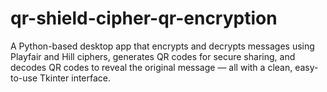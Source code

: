 # qr-shield-cipher-qr-encryption
A Python-based desktop app that encrypts and decrypts messages using Playfair and Hill ciphers, generates QR codes for secure sharing, and decodes QR codes to reveal the original message — all with a clean, easy-to-use Tkinter interface.
